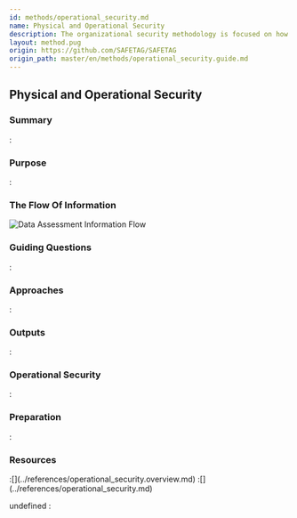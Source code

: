 ```yaml
---
id: methods/operational_security.md
name: Physical and Operational Security
description: The organizational security methodology is focused on how to mitigate against threats that occur because of the arrangement of digital assets in the physical world -- how secure are the devices at an organization's office, where and how...
layout: method.pug
origin: https://github.com/SAFETAG/SAFETAG
origin_path: master/en/methods/operational_security.guide.md
---
```


## Physical and Operational Security

### Summary
:[](../methods/operational_security/summary.md)
### Purpose
:[](../methods/operational_security/purpose.md)
### The Flow Of Information
![Data Assessment Information Flow](images/info_flows/physical_assessment.svg)

### Guiding Questions
:[](../methods/operational_security/guiding_questions.md)
### Approaches
:[](../methods/operational_security/approaches.md)
### Outputs
:[](../methods/operational_security/output.md)
### Operational Security
:[](../methods/operational_security/operational_security.md)
### Preparation
:[](../methods/operational_security/preparation.md)



### Resources

<div class="greybox">
:[](../references/operational_security.overview.md)
:[](../references/operational_security.md)
</div>


undefined
:[](../references/footnotes.md)
